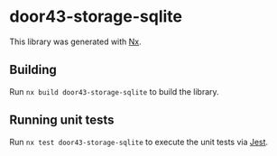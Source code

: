 # door43-storage-sqlite

This library was generated with [Nx](https://nx.dev).

## Building

Run `nx build door43-storage-sqlite` to build the library.

## Running unit tests

Run `nx test door43-storage-sqlite` to execute the unit tests via [Jest](https://jestjs.io).
